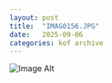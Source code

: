```yaml
---
layout:	post
title:	"IMAG0156.JPG"
date:	2025-09-06
categories:	kof archive
---
```


![Image Alt](https://k0f.github.io/assets/IMAG0156.JPG)